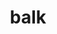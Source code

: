 ---
category: 4-letters
denotation: null
name: balk
reference_link: https://www.etymonline.com/word/balk
root_language: null
root_name: null
title: balk
type: free
word_sums:
- respelling: balk
  sum: 'Balk + '
---